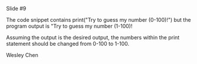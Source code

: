 Slide #9

The code snippet contains print("Try to guess my number (0-100)!") but the program output is 
"Try to guess my number (1-100)!

Assuming the output is the desired output, the numbers within the print statement should be changed
from 0-100 to 1-100.

Wesley Chen
